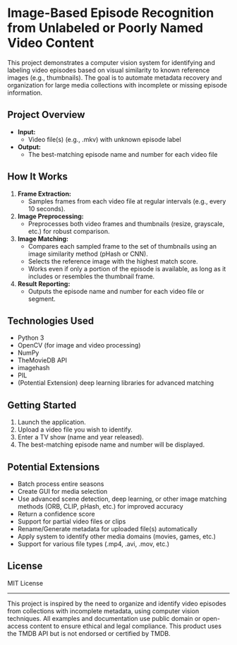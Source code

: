 # Image-Based Episode Recognition from Unlabeled or Poorly Named Video Content

This project demonstrates a computer vision system for identifying and labeling video episodes based on visual similarity to known reference images (e.g., thumbnails). The goal is to automate metadata recovery and organization for large media collections with incomplete or missing episode information.

## Project Overview
- **Input:**
  - Video file(s) (e.g., .mkv) with unknown episode label
- **Output:**
  - The best-matching episode name and number for each video file

## How It Works
1. **Frame Extraction:**
   - Samples frames from each video file at regular intervals (e.g., every 10 seconds).
2. **Image Preprocessing:**
   - Preprocesses both video frames and thumbnails (resize, grayscale, etc.) for robust comparison.
3. **Image Matching:**
   - Compares each sampled frame to the set of thumbnails using an image similarity method (pHash or CNN).
   - Selects the reference image with the highest match score.
   - Works even if only a portion of the episode is available, as long as it includes or resembles the thumbnail frame.
4. **Result Reporting:**
   - Outputs the episode name and number for each video file or segment.

## Technologies Used
- Python 3
- OpenCV (for image and video processing)
- NumPy
- TheMovieDB API
- imagehash
- PIL
- (Potential Extension) deep learning libraries for advanced matching

## Getting Started
1. Launch the application.
2. Upload a video file you wish to identify.
3. Enter a TV show (name and year released).
4. The best-matching episode name and number will be displayed.


## Potential Extensions
- Batch process entire seasons
- Create GUI for media selection
- Use advanced scene detection, deep learning, or other image matching methods (ORB, CLIP, pHash, etc.) for improved accuracy
- Return a confidence score
- Support for partial video files or clips
- Rename/Generate metadata for uploaded file(s) automatically
- Apply system to identify other media domains (movies, games, etc.)
- Support for various file types (.mp4, .avi, .mov, etc.)

## License
MIT License

---

This project is inspired by the need to organize and identify video episodes from collections with incomplete metadata, using computer vision techniques. All examples and documentation use public domain or open-access content to ensure ethical and legal compliance. This product uses the TMDB API but is not endorsed or certified by TMDB.
